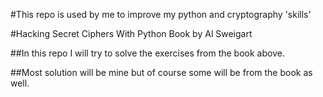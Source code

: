 #This repo is used by me to improve my python and cryptography 'skills'

#Hacking Secret Ciphers With Python Book by Al Sweigart

##In this repo I will try to solve the exercises from the book above.

##Most solution will be mine but of course some will be from the book as well.

